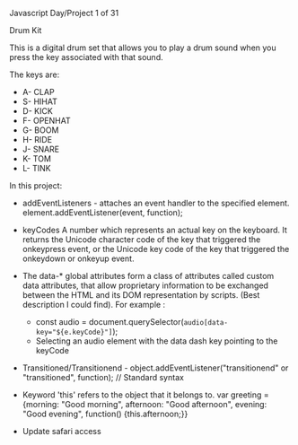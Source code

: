 Javascript Day/Project 1 of 31

Drum Kit 

This is a digital drum set that allows you to play a drum sound when you press the key associated with that sound.

The keys are:

* A- CLAP
* S- HIHAT
* D- KICK
* F- OPENHAT
* G- BOOM
* H- RIDE
* J- SNARE
* K- TOM
* L- TINK

In this project:
* addEventListeners - attaches an event handler to the specified element. element.addEventListener(event, function);

* keyCodes A number which represents an actual key on the keyboard. It returns the Unicode character code of the key that triggered the onkeypress event, or the Unicode key code of the key that triggered the onkeydown or onkeyup event.

* The data-* global attributes form a class of attributes called custom data attributes, that allow proprietary information to be exchanged between the HTML and its DOM       representation by scripts. (Best description I could find). For example :

    - const audio = document.querySelector(`audio[data-key="${e.keyCode}"]`);
    - Selecting an audio element with the data dash key pointing to the keyCode

* Transitioned/Transitionend - object.addEventListener("transitionend" or "transitioned", function);        // Standard syntax

* Keyword 'this' refers to the object that it belongs to. var greeting = {morning: "Good morning", afternoon: "Good afternoon", evening: "Good evening", function() {this.afternoon;}}

* Update safari access

